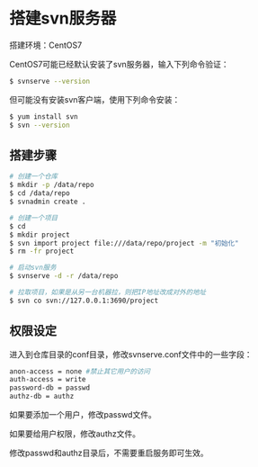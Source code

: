 # 搭建svn服务器

搭建环境：CentOS7

CentOS7可能已经默认安装了svn服务器，输入下列命令验证：

```bash
$ svnserve --version
```

但可能没有安装svn客户端，使用下列命令安装：

```bash
$ yum install svn
$ svn --version
```

## 搭建步骤

```bash
# 创建一个仓库
$ mkdir -p /data/repo
$ cd /data/repo
$ svnadmin create .

# 创建一个项目
$ cd
$ mkdir project
$ svn import project file:///data/repo/project -m "初始化"
$ rm -fr project

# 启动svn服务
$ svnserve -d -r /data/repo

# 拉取项目，如果是从另一台机器拉，则把IP地址改成对外的地址
$ svn co svn://127.0.0.1:3690/project
```

## 权限设定

进入到仓库目录的conf目录，修改svnserve.conf文件中的一些字段：

```bash
anon-access = none #禁止其它用户的访问
auth-access = write
password-db = passwd
authz-db = authz
```

如果要添加一个用户，修改passwd文件。

如果要给用户权限，修改authz文件。

修改passwd和authz目录后，不需要重启服务即可生效。
